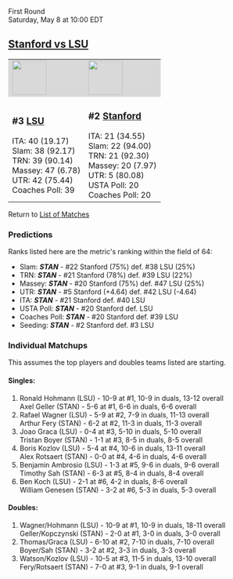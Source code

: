 First Round  
Saturday, May 8 at 10:00 EDT
## [Stanford vs LSU](https://www.ncaa.com/game/5833379) 

<table>  
<tr style="background-color: #d9d9d9 !important"><td><a href="../"><img src="https://www.ncaa.com/sites/default/files/images/logos/schools/l/lsu.70.png" width="70" height="70" /></a></td><td><a href="../"><img src="https://www.ncaa.com/sites/default/files/images/logos/schools/s/stanford.70.png" width="70" height="70" /></a></td></tr>
<tr><td>  

<h3>#3 <a href="../">LSU</a></h3>  
ITA: 40 (19.17)<br>  
Slam: 38 (92.17)<br>  
TRN: 39 (90.14)<br>  
Massey: 47 (6.78)<br>  
UTR: 42 (75.44)<br>  
Coaches Poll: 39<br>  

</td><td>  

<h3>#2 <a href="../">Stanford</a></h3>  
ITA: 21 (34.55)<br>  
Slam: 22 (94.00)<br>  
TRN: 21 (92.30)<br>  
Massey: 20 (7.97)<br>  
UTR: 5 (80.08)<br>  
USTA Poll: 20<br>  
Coaches Poll: 20<br>  

</td></tr></table>  

Return to [List of Matches](../index.md)  

### Predictions  

Ranks listed here are the metric's ranking within the field of 64:  
- Slam: ***STAN*** - #22 Stanford (75%) def. #38 LSU (25%)  
- TRN: ***STAN*** - #21 Stanford (78%) def. #39 LSU (22%)  
- Massey: ***STAN*** - #20 Stanford (75%) def. #47 LSU (25%)  
- UTR: ***STAN*** - #5 Stanford (+4.64) def. #42 LSU (-4.64)  
- ITA: ***STAN*** - #21 Stanford def. #40 LSU  
- USTA Poll: ***STAN*** - #20 Stanford def. LSU  
- Coaches Poll: ***STAN*** - #20 Stanford def. #39 LSU  
- Seeding: ***STAN*** - #2 Stanford def. #3 LSU  

### Individual Matchups  

This assumes the top players and doubles teams listed are starting.  

#### Singles:  
1. Ronald Hohmann (LSU) - 10-9 at #1, 10-9 in duals, 13-12 overall  
   Axel Geller (STAN) - 5-6 at #1, 6-6 in duals, 6-6 overall
2. Rafael Wagner (LSU) - 5-9 at #2, 7-9 in duals, 11-13 overall  
   Arthur Fery (STAN) - 6-2 at #2, 11-3 in duals, 11-3 overall
3. Joao Graca (LSU) - 0-4 at #3, 5-10 in duals, 5-10 overall  
   Tristan Boyer (STAN) - 1-1 at #3, 8-5 in duals, 8-5 overall
4. Boris Kozlov (LSU) - 5-4 at #4, 10-6 in duals, 13-11 overall  
   Alex Rotsaert (STAN) - 0-0 at #4, 4-6 in duals, 4-6 overall
5. Benjamin Ambrosio (LSU) - 1-3 at #5, 9-6 in duals, 9-6 overall  
   Timothy Sah (STAN) - 6-3 at #5, 8-4 in duals, 8-4 overall
6. Ben Koch (LSU) - 2-1 at #6, 4-2 in duals, 8-6 overall  
   William Genesen (STAN) - 3-2 at #6, 5-3 in duals, 5-3 overall

#### Doubles:  
1. Wagner/Hohmann (LSU) - 10-9 at #1, 10-9 in duals, 18-11 overall  
   Geller/Kopczynski (STAN) - 2-0 at #1, 3-0 in duals, 3-0 overall
2. Thomas/Graca (LSU) - 6-10 at #2, 7-10 in duals, 7-10 overall  
   Boyer/Sah (STAN) - 3-2 at #2, 3-3 in duals, 3-3 overall
3. Watson/Kozlov (LSU) - 10-5 at #3, 11-5 in duals, 13-10 overall  
   Fery/Rotsaert (STAN) - 7-0 at #3, 9-1 in duals, 9-1 overall